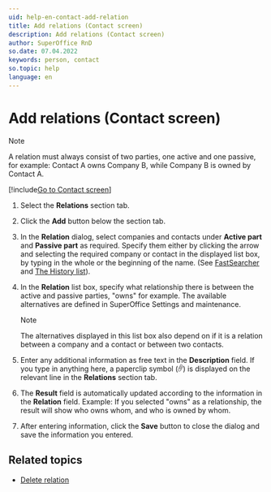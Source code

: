 ```yaml
---
uid: help-en-contact-add-relation
title: Add relations (Contact screen)
description: Add relations (Contact screen)
author: SuperOffice RnD
so.date: 07.04.2022
keywords: person, contact
so.topic: help
language: en
---
```


# Add relations (Contact screen)

> [!NOTE]
> A relation must always consist of two parties, one active and one passive, for example: Contact A owns Company B, while Company B is owned by Contact A.

[!include[Go to Contact screen](../../learn/includes/goto-contact.md)]

1. Select the **Relations** section tab.

1. Click the **Add** button below the section tab.

1. In the **Relation** dialog, select companies and contacts under **Active part** and **Passive part** as required. Specify them either by clicking the arrow and selecting the required company or contact in the displayed list box, by typing in the whole or the beginning of the name. (See [FastSearcher][1] and [The History list][2]).

1. In the **Relation** list box, specify what relationship there is between the active and passive parties, "owns" for example. The available alternatives are defined in SuperOffice Settings and maintenance.

    > [!NOTE]
    > The alternatives displayed in this list box also depend on if it is a relation between a company and a contact or between two contacts.

1. Enter any additional information as free text in the **Description** field. If you type in anything here, a paperclip symbol (![icon][img1]) is displayed on the relevant line in the **Relations** section tab.

1. The **Result** field is automatically updated according to the information in the **Relation** field. Example: If you selected "owns" as a relationship, the result will show who owns whom, and who is owned by whom.

1. After entering information, click the **Save** button to close the dialog and save the information you entered.

## Related topics

* [Delete relation][3]

<!-- Referenced links -->
[1]: ../../search-options/learn/using-fastsearcher.md
[2]: ../../search-options/learn/using-history-list.md
[3]: delete-relation.md

<!-- Referenced images -->
[img1]: ../../../media/icons/binders.bmp
